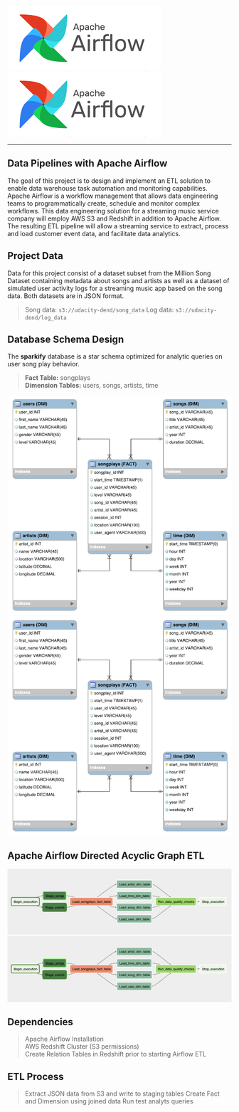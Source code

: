 ![](../png/airflow.png?raw=true)
![ERD](png/airflow.png)

--------------------------------------------

## Data Pipelines with Apache Airflow  

The goal of this project is to design and implement an ETL solution to enable
data warehouse task automation and monitoring capabilities. Apache
Airflow is a workflow management that allows data engineering teams to
programmatically create, schedule and monitor complex workflows. This data
engineering solution for a streaming music service company will employ
AWS S3 and Redshift in addition to Apache Airflow. The resulting ETL pipeline
will allow a streaming service to extract, process and load customer
event data, and facilitate data analytics.

## Project Data  

Data for this project consist of a dataset subset from the Million Song
Dataset containing metadata about songs and artists as well as a dataset of
simulated user activity logs for a streaming music app based on the song data.
Both datasets are in JSON format.  

> Song data: `s3://udacity-dend/song_data`
> Log data: `s3://udacity-dend/log_data`

## Database Schema Design  

The **sparkify** database is a star schema optimized for analytic queries on
user song play behavior.  

> **Fact Table:** songplays  
> **Dimension Tables:** users, songs, artists, time

![](../png/03-er-diagram-star.png?raw=true)
![ERD](png/03-er-diagram-star.png)

## Apache Airflow Directed Acyclic Graph ETL  

![](../png/airflow-etl-dag.png?raw=true)
![ERD](png/airflow-etl-dag.png)


## Dependencies  

> Apache Airflow Installation  
> AWS Redshift Cluster (S3 permissions)  
> Create Relation Tables in Redshift prior to starting Airflow ETL

## ETL Process  

> Extract JSON data from S3 and write to staging tables
> Create Fact and Dimension using joined data
> Run test analyts queries
